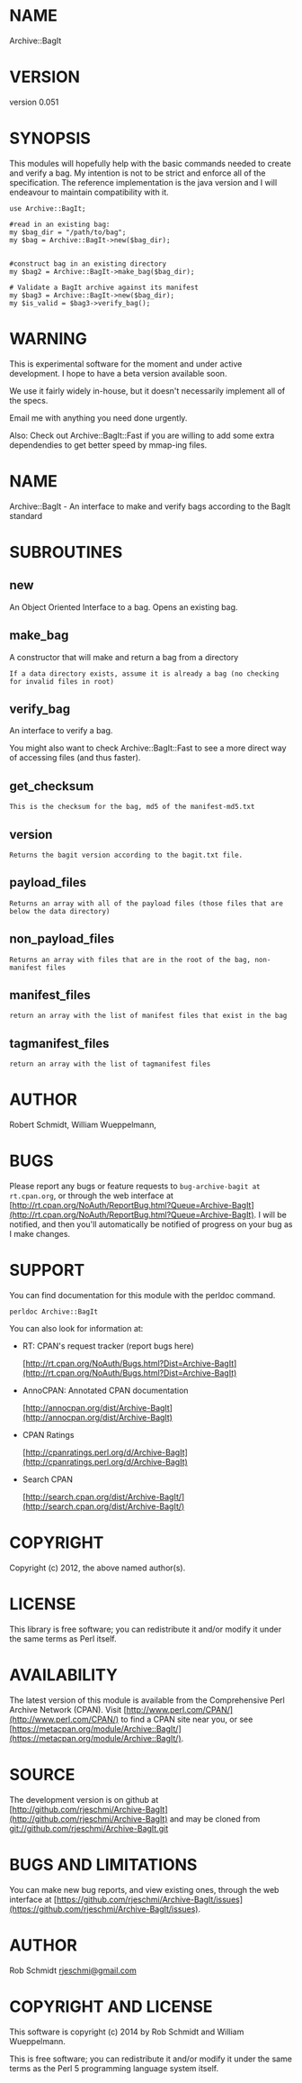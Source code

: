 # NAME

Archive::BagIt

# VERSION

version 0.051

# SYNOPSIS

This modules will hopefully help with the basic commands needed to create
and verify a bag. My intention is not to be strict and enforce all of the
specification. The reference implementation is the java version
and I will endeavour to maintain compatibility with it.

    use Archive::BagIt;

    #read in an existing bag:
    my $bag_dir = "/path/to/bag";
    my $bag = Archive::BagIt->new($bag_dir);


    #construct bag in an existing directory
    my $bag2 = Archive::BagIt->make_bag($bag_dir);

    # Validate a BagIt archive against its manifest
    my $bag3 = Archive::BagIt->new($bag_dir);
    my $is_valid = $bag3->verify_bag();

# WARNING

This is experimental software for the moment and under active development. I
hope to have a beta version available soon.

We use it fairly widely in-house, but it doesn't necessarily implement all of the specs.

Email me with anything you need done urgently.

Also: Check out Archive::BagIt::Fast if you are willing to add some extra dependendies to get
better speed by mmap-ing files.

# NAME

Archive::BagIt - An interface to make and verify bags according to the BagIt standard

# SUBROUTINES

## new
   An Object Oriented Interface to a bag. Opens an existing bag.

## make\_bag
   A constructor that will make and return a bag from a directory

    If a data directory exists, assume it is already a bag (no checking for invalid files in root)

## verify\_bag

An interface to verify a bag.

You might also want to check Archive::BagIt::Fast to see a more direct way of accessing files (and thus faster).

## get\_checksum

    This is the checksum for the bag, md5 of the manifest-md5.txt

## version

    Returns the bagit version according to the bagit.txt file.

## payload\_files

    Returns an array with all of the payload files (those files that are below the data directory)

## non\_payload\_files

    Returns an array with files that are in the root of the bag, non-manifest files

## manifest\_files

    return an array with the list of manifest files that exist in the bag

## tagmanifest\_files

    return an array with the list of tagmanifest files

# AUTHOR

Robert Schmidt, <rjeschmi at gmail.com>
William Wueppelmann, <william at c7a.ca>

# BUGS

Please report any bugs or feature requests to `bug-archive-bagit at rt.cpan.org`, or through
the web interface at [http://rt.cpan.org/NoAuth/ReportBug.html?Queue=Archive-BagIt](http://rt.cpan.org/NoAuth/ReportBug.html?Queue=Archive-BagIt).  I will be notified, and then you'll
automatically be notified of progress on your bug as I make changes.

# SUPPORT

You can find documentation for this module with the perldoc command.

    perldoc Archive::BagIt

You can also look for information at:

- RT: CPAN's request tracker (report bugs here)

    [http://rt.cpan.org/NoAuth/Bugs.html?Dist=Archive-BagIt](http://rt.cpan.org/NoAuth/Bugs.html?Dist=Archive-BagIt)

- AnnoCPAN: Annotated CPAN documentation

    [http://annocpan.org/dist/Archive-BagIt](http://annocpan.org/dist/Archive-BagIt)

- CPAN Ratings

    [http://cpanratings.perl.org/d/Archive-BagIt](http://cpanratings.perl.org/d/Archive-BagIt)

- Search CPAN

    [http://search.cpan.org/dist/Archive-BagIt/](http://search.cpan.org/dist/Archive-BagIt/)

# COPYRIGHT

Copyright (c) 2012, the above named author(s).

# LICENSE

This library is free software; you can redistribute it and/or modify
it under the same terms as Perl itself.

# AVAILABILITY

The latest version of this module is available from the Comprehensive Perl
Archive Network (CPAN). Visit [http://www.perl.com/CPAN/](http://www.perl.com/CPAN/) to find a CPAN
site near you, or see [https://metacpan.org/module/Archive::BagIt/](https://metacpan.org/module/Archive::BagIt/).

# SOURCE

The development version is on github at [http://github.com/rjeschmi/Archive-BagIt](http://github.com/rjeschmi/Archive-BagIt)
and may be cloned from [git://github.com/rjeschmi/Archive-BagIt.git](git://github.com/rjeschmi/Archive-BagIt.git)

# BUGS AND LIMITATIONS

You can make new bug reports, and view existing ones, through the
web interface at [https://github.com/rjeschmi/Archive-BagIt/issues](https://github.com/rjeschmi/Archive-BagIt/issues).

# AUTHOR

Rob Schmidt <rjeschmi@gmail.com>

# COPYRIGHT AND LICENSE

This software is copyright (c) 2014 by Rob Schmidt and William Wueppelmann.

This is free software; you can redistribute it and/or modify it under
the same terms as the Perl 5 programming language system itself.
